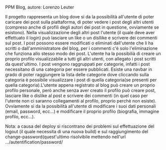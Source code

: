 PPM Blog, autore: Lorenzo Leuter

Il progetto rappresenta un blog dove si da la possibilità all'utente di poter caricare dei post sulla piattaforma, di poter vedere i post degli altri utenti (compreso anche di profili degli autori dei post in questione, ovviamente se esistono). Nella visualizzazione degli altri post l'utente (il quale deve aver effettuato il login) può lasciare un like o un disllike e scrivere dei commenti sul post. I post possono essere modificati o eliminati dall'utente che li ha scritti o dall'amministratore del blog, per i commenti c'è solo l'eliminazione che funziona allo stesso modo dei post. L'utente ha la possibilià di creare un proprio profilo visualizzabile a tutti gli altri utenti, con allegato i post scritti da quest'ultimo. I post vengono raggruppati per categorie, infatti i post necessitano di una categoria per essere pubblicati. Esiste una navbar in grado di poter raggiungere la lista delle categorie dove cliccando sulla categoria è possibile visualizzare i post di quella categoria(se presenti per quella categoria).L'utente appena registrato al blog può creare un proprio profilo personale, però anche senza aver creato il profilo può creare post, lasciare like o dislike al post e scrivere dei commenti (in quel caso per l'utente non ci saranno collegamenti al profilo, proprio perchè non esiste). Ovviamente si da la possibilità all'utente di modificare i suoi dati personali (email, password, ecc...) e modificare il proprio profilo (biografia, immagine profilo, ecc...).  


Nota:
a causa del deploy si riscontrano dei problemi sul effettuazione del logout (il quale necessita di una nuova build) e sul raggiungimento del change-password(quest'ultimo risolvibile mettendo nell'url .../autentification/password/
